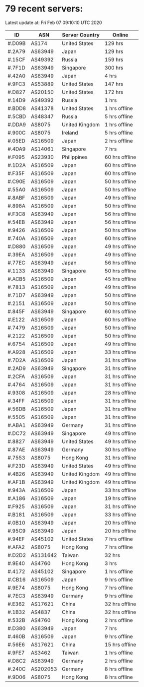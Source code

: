 # 79 recent servers:

Latest update at: Fri Feb 07 09:10:10 UTC 2020

| ID | ASN | Server Country | Online |
| -- | --- | -------------- | ------ |
| #.D09B | AS174 | United States | 129 hrs |
| #.2A79 | AS63949 | Japan | 129 hrs |
| #.15CF | AS49392 | Russia | 159 hrs |
| #.7F1D | AS63949 | Singapore | 300 hrs |
| #.42A0 | AS63949 | Japan | 4 hrs |
| #.9FC3 | AS53889 | United States | 147 hrs |
| #.D827 | AS20150 | United States | 172 hrs |
| #.14D9 | AS49392 | Russia | 1 hrs |
| #.BDD8 | AS41378 | United States | 1 hrs offline |
| #.5CBD | AS48347 | Russia | 5 hrs offline |
| #.DDA9 | AS8075 | United Kingdom | 1 hrs offline |
| #.900C | AS8075 | Ireland | 5 hrs offline |
| #.05ED | AS16509 | Japan | 2 hrs offline |
| #.4DA9 | AS14061 | Singapore | 7 hrs |
| #.F095 | AS23930 | Philippines | 60 hrs offline |
| #.1D2A | AS16509 | Japan | 60 hrs offline |
| #.F35F | AS16509 | Japan | 60 hrs offline |
| #.C90E | AS16509 | Japan | 50 hrs offline |
| #.55A0 | AS16509 | Japan | 50 hrs offline |
| #.8ABF | AS16509 | Japan | 49 hrs offline |
| #.898A | AS16509 | Japan | 50 hrs offline |
| #.F3C8 | AS63949 | Japan | 56 hrs offline |
| #.54EB | AS63949 | Japan | 56 hrs offline |
| #.9426 | AS16509 | Japan | 50 hrs offline |
| #.740A | AS16509 | Japan | 60 hrs offline |
| #.D880 | AS16509 | Japan | 49 hrs offline |
| #.39EA | AS16509 | Japan | 49 hrs offline |
| #.77EC | AS63949 | Japan | 56 hrs offline |
| #.1133 | AS63949 | Singapore | 50 hrs offline |
| #.ACB5 | AS16509 | Japan | 45 hrs offline |
| #.7813 | AS16509 | Japan | 49 hrs offline |
| #.71D7 | AS63949 | Japan | 50 hrs offline |
| #.2151 | AS16509 | Japan | 50 hrs offline |
| #.845F | AS63949 | Singapore | 60 hrs offline |
| #.E122 | AS16509 | Japan | 60 hrs offline |
| #.7479 | AS16509 | Japan | 50 hrs offline |
| #.2122 | AS16509 | Japan | 50 hrs offline |
| #.6754 | AS16509 | Japan | 49 hrs offline |
| #.A928 | AS16509 | Japan | 33 hrs offline |
| #.7D2A | AS16509 | Japan | 31 hrs offline |
| #.2AD9 | AS63949 | Singapore | 31 hrs offline |
| #.2CFA | AS16509 | Japan | 31 hrs offline |
| #.4764 | AS16509 | Japan | 31 hrs offline |
| #.9308 | AS16509 | Japan | 28 hrs offline |
| #.34FF | AS16509 | Japan | 31 hrs offline |
| #.56DB | AS16509 | Japan | 31 hrs offline |
| #.5505 | AS16509 | Japan | 31 hrs offline |
| #.ABA1 | AS63949 | Germany | 31 hrs offline |
| #.DC72 | AS63949 | Singapore | 49 hrs offline |
| #.8827 | AS63949 | United States | 49 hrs offline |
| #.87AE | AS63949 | Germany | 30 hrs offline |
| #.7553 | AS8075 | Hong Kong | 31 hrs offline |
| #.F23D | AS63949 | United States | 49 hrs offline |
| #.4B26 | AS63949 | United Kingdom | 49 hrs offline |
| #.AF1B | AS63949 | United Kingdom | 49 hrs offline |
| #.943A | AS16509 | Japan | 33 hrs offline |
| #.A186 | AS16509 | Japan | 19 hrs offline |
| #.F925 | AS16509 | Japan | 31 hrs offline |
| #.B181 | AS16509 | Japan | 33 hrs offline |
| #.0B10 | AS63949 | Japan | 20 hrs offline |
| #.95C9 | AS63949 | Japan | 20 hrs offline |
| #.94EF | AS45102 | United States | 7 hrs offline |
| #.AFA2 | AS8075 | Hong Kong | 7 hrs offline |
| #.D2D2 | AS131642 | Taiwan | 32 hrs |
| #.9E40 | AS4760 | Hong Kong | 3 hrs |
| #.4172 | AS45102 | Singapore | 1 hrs offline |
| #.CB16 | AS16509 | Japan | 9 hrs offline |
| #.9E74 | AS8075 | Hong Kong | 7 hrs offline |
| #.7EC3 | AS63949 | Germany | 9 hrs offline |
| #.E362 | AS17621 | China | 32 hrs offline |
| #.1B32 | AS4837 | China | 32 hrs offline |
| #.532B | AS4760 | Hong Kong | 2 hrs offline |
| #.D380 | AS63949 | Japan | 7 hrs |
| #.460B | AS16509 | Japan | 9 hrs offline |
| #.56E6 | AS17621 | China | 15 hrs offline |
| #.9FE7 | AS3462 | Taiwan | 1 hrs offline |
| #.D8C2 | AS63949 | Germany | 2 hrs offline |
| #.240C | AS202053 | Germany | 8 hrs offline |
| #.9D06 | AS8075 | Hong Kong | 8 hrs offline |


